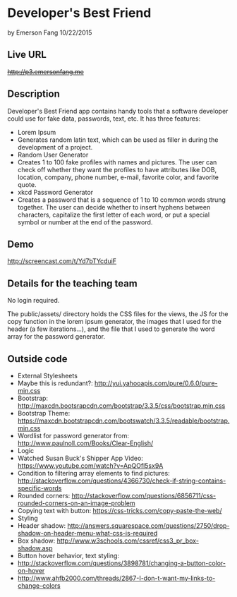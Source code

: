 # Developer's Best Friend
by Emerson Fang
10/22/2015

## Live URL
~~<http://p3.emersonfang.me>~~

## Description
Developer's Best Friend app contains handy tools that a software developer could use for fake data, passwords, text, etc.  It has three features:
- Lorem Ipsum
 - Generates random latin text, which can be used as filler in during the development of a project.
- Random User Generator
 - Creates 1 to 100 fake profiles with names and pictures.  The user can check off whether they want the profiles to have attributes like DOB, location, 
company, phone number, e-mail, favorite color, and favorite quote.
- xkcd Password Generator
 - Creates a password that is a sequence of 1 to 10 common words strung together.  The user can decide whether to insert hyphens between characters, 
capitalize the first letter of each word, or put a special symbol or number at the end of the password.

## Demo
http://screencast.com/t/Yd7bTYcduiF

## Details for the teaching team
No login required.

The public/assets/ directory holds the CSS files for the views, the JS for the copy function in the lorem ipsum generator, the images that I used for the 
header (a few iterations...), and the file that I used to generate the word array for the password generator.

## Outside code
* External Stylesheets
 * Maybe this is redundant?: http://yui.yahooapis.com/pure/0.6.0/pure-min.css
 * Bootstrap: http://maxcdn.bootsrapcdn.com/bootstrap/3.3.5/css/bootstrap.min.css
 * Bootstrap Theme: https://maxcdn.bootstrapcdn.com/bootswatch/3.3.5/readable/bootstrap.min.css
* Wordlist for password generator from: http://www.paulnoll.com/Books/Clear-English/
* Logic
 * Watched Susan Buck's Shipper App Video: https://www.youtube.com/watch?v=ApQOfl5sx9A
 * Condition to filtering array elements to find pictures: http://stackoverflow.com/questions/4366730/check-if-string-contains-specific-words
 * Rounded corners: http://stackoverflow.com/questions/6856711/css-rounded-corners-on-an-image-problem
 * Copying text with button: https://css-tricks.com/copy-paste-the-web/
* Styling
 * Header shadow: http://answers.squarespace.com/questions/2750/drop-shadow-on-header-menu-what-css-is-required
 * Box shadow: http://www.w3schools.com/cssref/css3_pr_box-shadow.asp
 * Button hover behavior, text styling:
  * http://stackoverflow.com/questions/3898781/changing-a-button-color-on-hover
  * http://www.ahfb2000.com/threads/2867-I-don-t-want-my-links-to-change-colors

